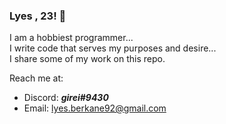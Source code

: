 ### Lyes , 23! 👋

<!--
**lskibu/lskibu** is a ✨ _special_ ✨ repository because its `README.md` (this file) appears on your GitHub profile.

Here are some ideas to get you started:

- 🔭 I’m currently working on ...
- 🌱 I’m currently learning ...
- 👯 I’m looking to collaborate on ...
- 🤔 I’m looking for help with ...
- 💬 Ask me about ...
- 📫 How to reach me: ...
- 😄 Pronouns: ...
- ⚡ Fun fact: ...
-->

I am a hobbiest programmer... <br>
I write code that serves my purposes and desire... <br>
I share some of my work on this repo.<br>

Reach me at:
  - Discord: ***girei#9430***
  - Email: <lyes.berkane92@gmail.com>
  
 

